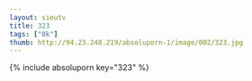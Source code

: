 ```yaml
--- 
layout: sieutv
title: 323
tags: ["0k"]
thumb: http://94.23.248.219/absoluporn-1/image/002/323.jpg
---
```

{% include absoluporn key="323" %} 
